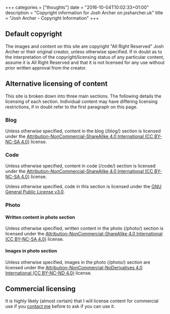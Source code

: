 +++
categories = ["thoughts"]
date = "2016-10-04T10:02:33+01:00"
description = "Copyright information for Josh Archer on josharcher.uk"
title = "Josh Archer - Copyright Information"
+++
## Default copyright 

The images and content on this site are copyright "All Right Reserved" Josh Archer or their original creator, unless otherwise specified. If in doubt as to the interpretation of the copyright/licensing status of any particular content, assume it is All Right Reserved and that it is not licensed for any use without prior written approval from the creator. 

## Alternative licensing of content

This site is broken down into three main sections. The following details the licensing of each section. Individual content may have differing licensing restrictions, if in doubt refer to the first paragraph on this page.

### Blog

Unless otherwise specified, content in the blog (/blog/) section is licensed under the [Attribution-NonCommercial-ShareAlike 4.0 International (CC BY-NC-SA 4.0)](http://creativecommons.org/licenses/by-nc-sa/4.0/) license. 

### Code

Unless otherwise specified, content in code (/code/) section is licensed under the [Attribution-NonCommercial-ShareAlike 4.0 International (CC BY-NC-SA 4.0)](http://creativecommons.org/licenses/by-nc-sa/4.0/) license.

Unless otherwise specified, code in this section is licensed under the [GNU General Public License v3.0](http://choosealicense.com/licenses/gpl-3.0/).

### Photo

#### Written content in photo section

Unless otherwise specified, written content in the photo (/photo/) section is licensed under the [Attribution-NonCommercial-ShareAlike 4.0 International (CC BY-NC-SA 4.0)](http://creativecommons.org/licenses/by-nc-sa/4.0/) license.

#### Images in photo section

Unless otherwise specified, images in the photo (/photo/) section are licensed under the [Attribution-NonCommercial-NoDerivatives 4.0 International (CC BY-NC-ND 4.0)](http://creativecommons.org/licenses/by-nc-nd/4.0/) license.

## Commercial licensing

It is highly likely (almost certain) that I will license content for commercial use if you [contact me](/contact/) before to ask if you can use it.

